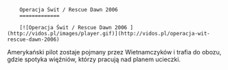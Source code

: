 
        Operacja Świt / Rescue Dawn 2006 
        =============
        
        [![Operacja Świt / Rescue Dawn 2006 ](http://vidos.pl/images/player.gif)](http://vidos.pl/operacja-wit-rescue-dawn-2006)
        
        
 Amerykański pilot zostaje pojmany przez Wietnamczyków i trafia do obozu, gdzie spotyka więźniów, którzy pracują nad planem ucieczki.
    